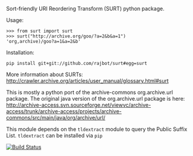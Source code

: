 Sort-friendly URI Reordering Transform (SURT) python package.

Usage:

    >>> from surt import surt
    >>> surt("http://archive.org/goo/?a=2&b&a=1")
    'org,archive)/goo?a=1&a=2&b'

Installation:

    pip install git+git://github.com/rajbot/surt#egg=surt


More information about SURTs:
http://crawler.archive.org/articles/user_manual/glossary.html#surt

This is mostly a python port of the archive-commons org.archive.url package.
The original java version of the org.archive.url package is here:
http://archive-access.svn.sourceforge.net/viewvc/archive-access/trunk/archive-access/projects/archive-commons/src/main/java/org/archive/url/

This module depends on the `tldextract` module to query the Public Suffix
List. `tldextract` can be installed via `pip`

[![Build Status](https://secure.travis-ci.org/rajbot/surt.png?branch=master)](http://travis-ci.org/rajbot/surt)
